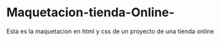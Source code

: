 # Maquetacion-tienda-Online-
Esta es la maquetacion en html y css de un proyecto de una tienda online
